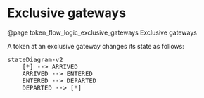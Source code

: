 # Exclusive gateways
@page token_flow_logic_exclusive_gateways Exclusive gateways

A token at an exclusive gateway changes its state as follows:


<pre class="mermaid">
stateDiagram-v2
    [*] --> ARRIVED
    ARRIVED --> ENTERED
    ENTERED --> DEPARTED
    DEPARTED --> [*]
</pre>



